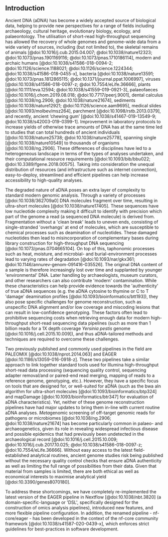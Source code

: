 ## Introduction

Ancient DNA (aDNA) has become a widely accepted source of biological data,
helping to provide new perspectives for a range of fields including archaeology,
cultural heritage, evolutionary biology, ecology, and palaeontology. The
utilisation of short-read high-throughput sequencing has allowed the recovery of
whole genomes and genome-wide data from a wide variety of sources, including
(but not limited to), the skeletal remains of animals
[@doi:10.1016/j.cub.2015.04.007; @doi:10.1038/nature12323;
@doi:10.1073/pnas.1901169116; @doi:10.1073/pnas.1710186114], modern and archaic
humans [@doi:10.1038/s41586-018-0094-2; @doi:10.1126/science.1188021;
@doi:10.1126/science.1224344; @doi:10.1038/s41586-018-0455-x], bacteria
[@doi:10.1038/nature13591; @doi:10.1073/pnas.1812865115;
@doi:10.1371/journal.ppat.1006997], viruses [@doi:10.1038/s41586-018-0097-z;
@doi:10.7554/eLife.36666], plants [@doi:10.1111/eva.12594;
@doi:10.1038/s41559-019-0921-3], palaeofaeces [@doi:10.1016/j.chom.2019.08.018;
@doi:10.7717/peerj.9001], dental calculus [@doi:10.1038/ng.2906;
@doi:10.1038/nature21674], sediments [@doi:10.1038/nature12921;
@doi:10.1126/science.aam9695], medical slides [@doi:10.1093/molbev/msz264],
parchment [@doi:10.1098/rstb.2013.0379], and recently, ancient ‘chewing gum’
[@doi:10.1038/s41467-019-13549-9; @doi:10.1038/s42003-019-0399-1]. Improvement
in laboratory protocols to increase yields of otherwise trace amounts of DNA has
at the same time led to studies that can total hundreds of ancient individuals
[@doi:10.1038/nature25738; @doi:10.1038/nature25778], spanning single
[@doi:10.1038/nature10549] to thousands of organisms [@doi:10.1038/ng.2906].
These differences of disciplines have led to a heterogeneous landscape in terms
of the types of analyses undertaken, and their computational resource
requirements [@doi:10.1093/bib/bbu022; @doi:10.3389/fgene.2018.00575]. Taking
into consideration the unequal distribution of resources (and infrastructure
such as internet connection), easy-to-deploy, streamlined and efficient
pipelines can help increase accessibility to high-quality analyses.

The degraded nature of aDNA poses an extra layer of complexity to standard
modern genomic analysis. Through a variety of processes [@doi:10.1038/362709a0]
DNA molecules fragment over time, resulting in ultra-short molecules
[@doi:10.1038/nature17405]. These sequences have low nucleotide complexity
making it difficult to identify with precision which part of the genome a read
(a sequenced DNA molecule) is derived from. Fragmentation without a 'clean
break' leads to uneven ends, consisting of single-stranded 'overhangs' at end of
molecules, which are susceptible to chemical processes such as deamination of
nucleotides. These damaged nucleotides then lead to misincorporation of
complementary bases during library construction for high-throughput DNA
sequencing [@doi:10.1073/pnas.0704665104]. On top of this, taphonomic processes
such as heat, moisture, and microbial- and burial-environment processes lead to
varying rates of degradation [@doi:10.1093/nar/gkx361;
@doi:10.1146/annurev-genom-091416-035526]. The original DNA content of a sample
is therefore increasingly lost over time and supplanted by younger
'environmental' DNA. Later handling by archaeologists, museum curators, and
other researchers can also contribute 'modern' contamination. While these
characteristics can help provide evidence towards the 'authenticity' of true
aDNA sequences (e.g. the aDNA cytosine to thymine or C to T 'damage'
deamination profiles [@doi:10.1093/bioinformatics/btt193]), they also pose
specific challenges for genome reconstruction, such as unspecific DNA alignment
and/or low coverage and miscoding lesions that can result in low-confidence
genotyping. These factors often lead to prohibitive sequencing costs when
retrieving enough data for modern high-throughput short-read sequencing data
pipelines (such as more than 1 billion reads for a 1X depth coverage _Yersinia
pestis_ genome [@doi:10.1016/j.cell.2015.10.009]), and thus aDNA-tailored
methods and techniques are required to overcome these challenges.

Two previously published and commonly used pipelines in the field are PALEOMIX
[@doi:10.1038/nprot.2014.063] and EAGER [@doi:10.1186/s13059-016-0918-z]. These
two pipelines take a similar approach to link together standard tools used for
Illumina high-throughput short-read data processing (sequencing quality control,
sequencing adapter removal/and or paired-end read merging, mapping of reads to a
reference genome, genotyping, etc.). However, they have a specific focus on
tools that are designed for, or well-suited for aDNA (such as the bwa aln
algorithm for ultra-short molecules [@doi:10.1093/bioinformatics/btp324] and
mapDamage [@doi:10.1093/bioinformatics/btr347] for evaluation of aDNA
characteristics). Yet, neither of these genome reconstruction pipelines have had
major updates to bring them in-line with current routine aDNA analyses.
*Meta*genomic screening of off-target genomic reads for pathogens or microbiomes
[@doi:10.1038/ng.2906; @doi:10.1038/nature21674] has become particularly common
in palaeo- and archaeogenetics, given its role in revealing widespread
infectious disease and possible epidemics that had previously been undetected in
the archaeological record [@doi:10.1016/j.cell.2015.10.009;
@doi:10.1016/j.cub.2017.10.025; @doi:10.1038/s41586-018-0097-z;
@doi:10.7554/eLife.36666]. Without easy access to the latest field-established
analytical routines, ancient genome studies risk being published without the
necessary quality control checks that ensure aDNA authenticity as well as
limiting the full range of possibilities from their data. Given that material
from samples is limited, there are both ethical as well as economical interests
to maximise analytical yield [@doi:10.3390/genes8070180].

To address these shortcomings, we have completely re-implemented the latest
version of the EAGER pipeline in Nextflow [@doi:10.1038/nbt.3820] (a
domain-specific-language or 'DSL', specifically designed for the construction of
omics analysis pipelines), introduced new features, and more flexible pipeline
configuration. In addition, the renamed pipeline - nf-core/eager
\- has been developed in the context of the nf-core community framework
[@doi:10.1038/s41587-020-0439-x], which enforces strict guidelines for
best-practices in software development.

